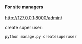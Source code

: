 #### For site managers
http://127.0.0.1:8000/admin/

create super user:
```
python manage.py createsuperuser
```

